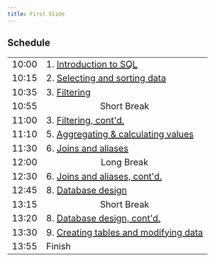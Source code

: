 ```yaml
---
title: First Slide
---
```


## Schedule

<table class="table table-striped" style="font-size: 20px;">
  <tbody>
    <tr><td>10:00</td><td>1. <a href="https://librarycarpentry.org/lc-sql/01-introduction/index.html">Introduction to SQL</a> </td> </tr>
    <tr><td>10:15</td><td>2. <a href="https://librarycarpentry.org/lc-sql/02-selecting-sorting-data/index.html">Selecting and sorting data</a> </td></tr>
    <tr><td>10:35</td><td>3. <a href="https://librarycarpentry.org/lc-sql/03-filtering/index.html">Filtering</a> </td></tr>
    <tr><td>10:55</td><td style="text-align: center;">Short Break</td></tr>
    <tr><td>11:00</td><td>3. <a href="https://librarycarpentry.org/lc-sql/03-filtering/index.html">Filtering, cont'd.</a> </td></tr>
    <tr><td>11:10</td><td>5. <a href="https://librarycarpentry.org/lc-sql/05-aggregating-calculating/index.html">Aggregating &amp; calculating values</a> </td></tr>
    <tr><td>11:30</td><td>6. <a href="https://librarycarpentry.org/lc-sql/06-joins-aliases/index.html">Joins and aliases</a> </td></tr>
    <tr><td>12:00</td><td style="text-align: center;">Long Break</td></tr>
    <tr><td>12:30</td><td>6. <a href="https://librarycarpentry.org/lc-sql/06-joins-aliases/index.html">Joins and aliases, cont'd.</a> </td></tr>
    <tr><td>12:45</td><td>8. <a href="https://librarycarpentry.org/lc-sql/08-database-design/index.html">Database design</a> </td></tr>
    <tr><td>13:15</td><td style="text-align: center;">Short Break</td></tr>
    <tr><td>13:20</td><td>8. <a href="https://librarycarpentry.org/lc-sql/08-database-design/index.html">Database design, cont'd.</a> </td></tr>
    <tr><td>13:30</td><td>9. <a href="https://librarycarpentry.org/lc-sql/09-create/index.html">Creating tables and modifying data</a></td></tr>
    <tr><td>13:55</td><td>Finish</td> </tr>
  </tbody>
</table>
